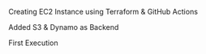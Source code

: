 Creating EC2 Instance using Terraform & GitHub Actions

Added S3 & Dynamo as Backend

First Execution


